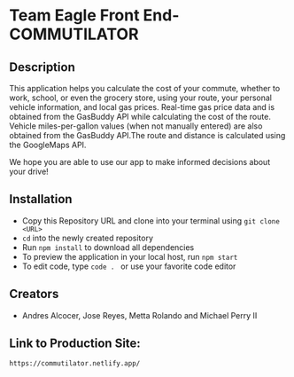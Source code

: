 # Team Eagle Front End-COMMUTILATOR

## Description

This application helps you calculate the cost of your commute, whether to work, school, or even the grocery store, using your route, your personal vehicle information, and local gas prices. Real-time gas price data and is obtained from the GasBuddy API while calculating the cost of the route. Vehicle miles-per-gallon values (when not manually entered) are also obtained from the GasBuddy API.The route and distance is calculated using the GoogleMaps API.

We hope you are able to use our app to make informed decisions about your drive!

## Installation

- Copy this Repository URL and clone into your terminal using `git clone <URL>`
- `cd` into the newly created repository
- Run `npm install` to download all dependencies
- To preview the application in your local host, run `npm start`
- To edit code, type `code . ` or use your favorite code editor

## Creators

- Andres Alcocer, Jose Reyes, Metta Rolando and Michael Perry II

## Link to Production Site:

`https://commutilator.netlify.app/`

